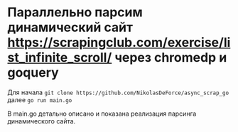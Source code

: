 # Параллельно парсим динамический сайт https://scrapingclub.com/exercise/list_infinite_scroll/ через chromedp и goquery 

Для начала `git clone https://github.com/NikolasDeForce/async_scrap_go` далее `go run main.go`

В main.go детально описано и показана реализация парсинга динамического сайта.

